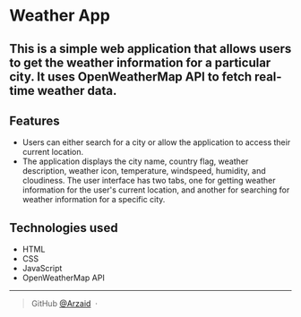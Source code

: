 <h1>Weather App</h1>
<h2>This is a simple web application that allows users to get the weather information for a particular city. It uses OpenWeatherMap API to fetch real-time weather data.</h2>

## Features
* Users can either search for a city or allow the application to access their current location.
* The application displays the city name, country flag, weather description, weather icon, temperature, windspeed, humidity, and cloudiness.
The user interface has two tabs, one for getting weather information for the user's current location, and another for searching for weather information for a specific city.
## Technologies used
* HTML
* CSS
* JavaScript
* OpenWeatherMap API
---
> GitHub [@Arzaid](https://github.com/Arzaid-aka-Rz) &nbsp;&middot;&nbsp;





